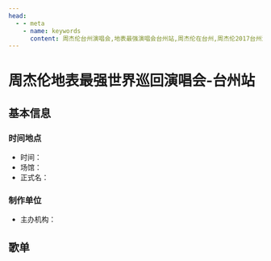 ```yaml
---
head:
  - - meta
    - name: keywords
      content: 周杰伦台州演唱会,地表最强演唱会台州站,周杰伦在台州,周杰伦2017台州演唱会
---
```


# 周杰伦地表最强世界巡回演唱会-台州站

## 基本信息

### 时间地点
- 时间：
- 场馆：
- 正式名：

### 制作单位
- 主办机构：

## 歌单